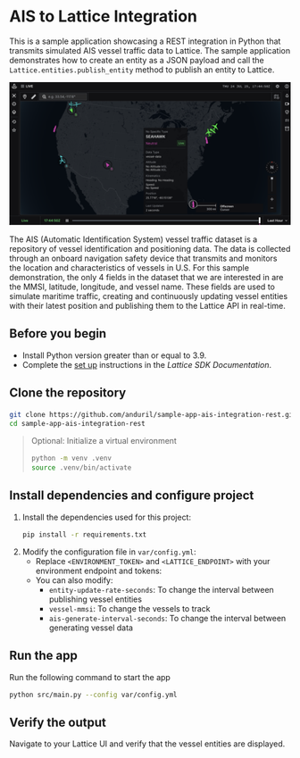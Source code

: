 # AIS to Lattice Integration

This is a sample application showcasing a REST integration in Python that transmits simulated AIS vessel traffic data to Lattice.
The sample application demonstrates how to create an entity as a JSON payload and call the `Lattice.entities.publish_entity` method to publish an entity to Lattice.

![Image showing the Lattice UI with AIS data displayed](./images/screenshot.png)

The AIS (Automatic Identification System) vessel traffic dataset is a repository of vessel identification and positioning data. The data is collected through an onboard navigation safety device that transmits and monitors the location and characteristics of vessels in U.S. For this sample demonstration, the only 4 fields in the dataset that we are interested in are the MMSI, latitude, longitude, and vessel name. These fields are used to simulate maritime traffic, creating and continuously updating vessel entities with their latest position and publishing them to the Lattice API in real-time.




## Before you begin

- Install Python version greater than or equal to 3.9.
- Complete the [set up](https://developer.anduril.com/guides/getting-started/set-up) instructions in the *Lattice SDK Documentation*.

## Clone the repository

```bash
git clone https://github.com/anduril/sample-app-ais-integration-rest.git sample-app-ais-integration-rest
cd sample-app-ais-integration-rest
```

> Optional: Initialize a virtual environment
> ```bash
> python -m venv .venv
> source .venv/bin/activate
> ```

## Install dependencies and configure project

1. Install the dependencies used for this project:
    ```bash
    pip install -r requirements.txt
    ```
1. Modify the configuration file in `var/config.yml`:
    * Replace `<ENVIRONMENT_TOKEN>` and `<LATTICE_ENDPOINT>` with your environment endpoint and tokens:
    * You can also modify:
        - `entity-update-rate-seconds`: To change the interval between publishing vessel entities
        - `vessel-mmsi`: To change the vessels to track
        - `ais-generate-interval-seconds`: To change the interval between generating vessel data

## Run the app

Run the following command to start the app
```bash
python src/main.py --config var/config.yml
```

## Verify the output

Navigate to your Lattice UI and verify that the vessel entities are displayed.

